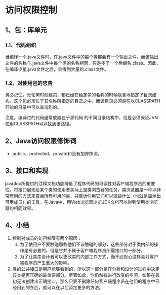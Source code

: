 # 访问权限控制

## 1、包：库单元

### 1.1、代码组织

当编译一个.java文件时，在.java文件中的每个类都会有一个输出文件，而该输出文件的名称与.java文件中每个类的名称相同，只是多了一个后缀名.class。因此，在编译少量.java文件之后，会得到大量的.class文件。

### 1.2、对使用包的忠告

务必记住，无论何时创建包，都已经在给定包的名称的时候隐含地指定了目录结构。这个包必须位于其名称所指定的目录之中，而该目录必须是在以CLASSPATH开始的目录中可以查询到的。

注意，编译过的代码通常放置在于源代码 的不同目录结构中，但是必须保证JVN使用CLASSPATH可以找到该路径。

## 2、Java访问权限修饰词

* public、protected、private和没有加修饰词。

## 3、接口和实现

javadoc所提供的注释文档功能降低了程序代码的可读性对客户端程序员的重要性。将接口展现给某个类的使用者实际上是类浏览器的任务。类浏览器是一种以非常有用的方式来查阅所有可用的类，并告诉你用它们可以做些什么（也就是显示出可用成员）的工具。在Java中，用Web浏览器浏览JDK文档可以得到使用类浏览器的相同效果。

## 4、小结

1. 控制对成员的访问权限有两个原因：
   1. 为了使用户不要触碰那些他们不该触碰的部分，这些部分对于类内部的操作是有必要的，但是它并不属于客户端程序员所需接口的一部分。
   2. 为了让类库设计者可以更改类的内部工作方式，而不必担心这样会对客户端程序员产生重大的影响。
2. 类的公共接口是用户能够看到的，所以这一部分是在分析和设计的过程中决定该类是否正确的最重要部分。尽管如此，你仍然有进行改变的空间。如果在最初无法创建出正确接口，那么只要不删除任何客户端程序员在他们的程序中已经用到的东西，就可以在以后添加更多的方法。